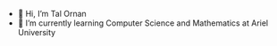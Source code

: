 - 👋 Hi, I’m Tal Ornan
- 🌱 I’m currently learning Computer Science and Mathematics at Ariel University


<!---
talornan/talornan is a ✨ special ✨ repository because its `README.md` (this file) appears on your GitHub profile.
You can click the Preview link to take a look at your changes.
--->
